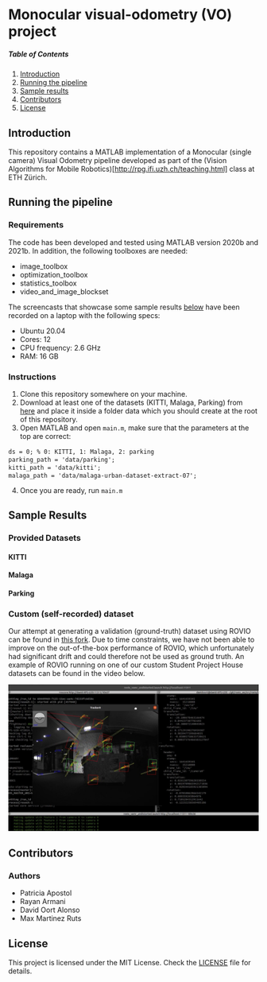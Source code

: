 
# Monocular visual-odometry (VO) project

##### Table of Contents
1. [Introduction](#intro)
2. [Running the pipeline](#runpipeline)
3. [Sample results](#results)
4. [Contributors](#contributors)
5. [License](#license)

<a name="intro"></a>
## Introduction
This repository contains a MATLAB implementation of a Monocular (single camera) Visual Odometry pipeline developed as part of the  (Vision Algorithms for Mobile Robotics)[http://rpg.ifi.uzh.ch/teaching.html] class at ETH Zürich. 

<a name="runpipeline"></a>
## Running the pipeline
### Requirements
The code has been developed and tested using MATLAB version 2020b and 2021b. In addition, the following toolboxes are needed:
* image_toolbox
* optimization_toolbox
* statistics_toolbox
* video_and_image_blockset

The screencasts that showcase some sample results [below](#results) have been recorded on a laptop with the following specs:
* Ubuntu 20.04
* Cores: 12
* CPU frequency: 2.6 GHz
* RAM: 16 GB

### Instructions
1. Clone this repository somewhere on your machine.
2. Download at least one of the datasets (KITTI, Malaga, Parking) from [here](http://rpg.ifi.uzh.ch/teaching.html) and place it inside a folder data which you should create at the root of this repository.
3. Open MATLAB and open `main.m`, make sure that the parameters at the top are correct:
```
ds = 0; % 0: KITTI, 1: Malaga, 2: parking
parking_path = 'data/parking';
kitti_path = 'data/kitti';
malaga_path = 'data/malaga-urban-dataset-extract-07';
```
4. Once you are ready, run `main.m`

<a name="results"><a/>
## Sample Results
<!-- Link to screencasts for provided datasets and for custom dataset as well, do so by creating a link from a screenshot of the CO figs -->
### Provided Datasets
#### KITTI
#### Malaga
#### Parking

### Custom (self-recorded) dataset


Our attempt at generating a validation (ground-truth) dataset using ROVIO can be found in [this fork](https://github.com/RobohouseHQ/rovio). Due to time constraints, we have not been able to improve on the out-of-the-box performance of ROVIO, which unfortunately had significant drift and could therefore not be used as ground truth. An example of ROVIO running on one of our custom Student Project House datasets can be found in the video below.

[![ROVIO on custom DS](img/ROVIO_on_custom_ds.jpeg)](https://youtu.be/_WUWks9dkYk)

<a name="contributors"><a/>
## Contributors
### Authors
+ Patricia Apostol
+ Rayan Armani
+ David Oort Alonso
+ Max Martinez Ruts

<a name="license"><a/>
## License
This project is licensed under the MIT License. Check the [LICENSE](LICENSE) file for details.
